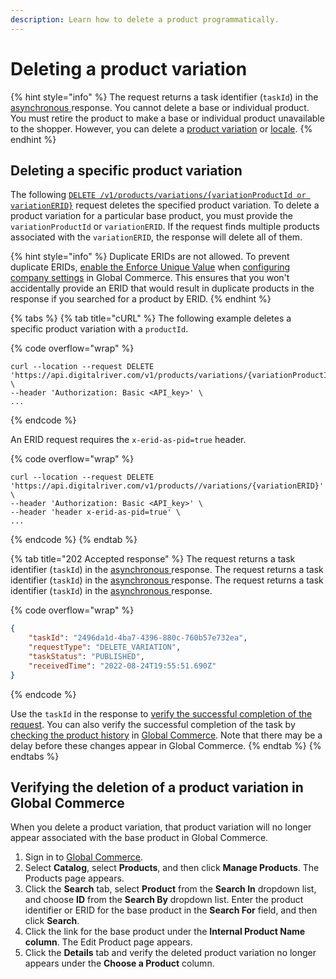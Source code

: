 ```yaml
---
description: Learn how to delete a product programmatically.
---
```


# Deleting a product variation

{% hint style="info" %}
The request returns a task identifier (`taskId`) in the [asynchronous ](../getting-started.md#asynchronous-and-synchronous-calls)response. You cannot delete a base or individual product. You must retire the product to make a base or individual product unavailable to the shopper. However, you can delete a [product variation](../../../general-resources/admin-apis-reference/products.md#product-variations) or [locale](deleting-a-base-or-individual-products-locale.md).&#x20;
{% endhint %}

## Deleting a specific product variation

The following [`DELETE /v1/products/variations/{variationProductId or variationERID}`](https://www.digitalriver.com/docs/commerce-admin-api/#tag/Manage-Product-\(Asynchronous-API\)/paths/\~1v1\~1products\~1%7BbaseProductId%7D\~1variations\~1%7BvariationId%7D/delete) request deletes the specified product variation. To delete a product variation for a particular base product, you must provide the  `variationProductId` or `variationERID`. If the request finds multiple products associated with the `variationERID`, the response will delete all of them.&#x20;

{% hint style="info" %}
Duplicate ERIDs are not allowed. To prevent duplicate ERIDs, [enable the Enforce Unique Value](broken-reference) when [configuring company settings](https://help.digitalriver.com/internal-help/gc/Administration/Company/Configuring-company-settings.htm) in Global Commerce. This ensures that you won't accidentally provide an ERID that would result in duplicate products in the response if you searched for a product by ERID.
{% endhint %}

{% tabs %}
{% tab title="cURL" %}
The following example deletes a specific product variation with a `productId`.

{% code overflow="wrap" %}
```http
curl --location --request DELETE 'https://api.digitalriver.com/v1/products/variations/{variationProductId}' \
--header 'Authorization: Basic <API_key>' \
...
```
{% endcode %}

An ERID request requires the `x-erid-as-pid=true` header.

{% code overflow="wrap" %}
```
curl --location --request DELETE 'https://api.digitalriver.com/v1/products//variations/{variationERID}' \
--header 'Authorization: Basic <API_key>' \
--header 'header x-erid-as-pid=true' \
...
```
{% endcode %}
{% endtab %}

{% tab title="202 Accepted response" %}
The request returns a task identifier (`taskId`) in the [asynchronous ](../getting-started.md#asynchronous-and-synchronous-calls)response. The request returns a task identifier (`taskId`) in the [asynchronous ](../getting-started.md#asynchronous-and-synchronous-calls)response. The request returns a task identifier (`taskId`) in the [asynchronous ](../getting-started.md#asynchronous-and-synchronous-calls)response.

{% code overflow="wrap" %}
```json
{
    "taskId": "2496da1d-4ba7-4396-880c-760b57e732ea",
    "requestType": "DELETE_VARIATION",
    "taskStatus": "PUBLISHED",
    "receivedTime": "2022-08-24T19:55:51.690Z"
}
```
{% endcode %}

Use the `taskId` in the response to [verify the successful completion of the request](../get-the-task-status-for-a-product-synchronous-api/getting-the-latest-information-on-a-product-task.md). You can also verify the successful completion of the task by [checking the product history](deleting-a-product-variation.md#product-history-attributes) in [Global Commerce](https://gc.digitalriver.com/gc/ent/login.do). Note that there may be a delay before these changes appear in Global Commerce.&#x20;
{% endtab %}
{% endtabs %}

## Verifying the deletion of a product variation in Global Commerce

When you delete a product variation, that product variation will no longer appear associated with the base product in Global Commerce.

1. Sign in to [Global Commerce](https://gc.digitalriver.com/gc/ent/login.do).
2. Select **Catalog**, select **Products**, and then click **Manage Products**. The Products page appears.
3. Click the **Search** tab, select **Product** from the **Search In** dropdown list, and choose **ID** from the **Search By** dropdown list. Enter the product identifier or ERID for the base product in the **Search For** field, and then click **Search**.
4. Click the link for the base product under the **Internal Product Name column**. The Edit Product page appears.
5. Click the **Details** tab and verify the deleted product variation no longer appears under the **Choose a Product** column.
